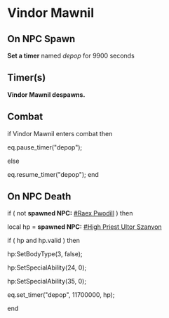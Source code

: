 # Vindor Mawnil
## On NPC Spawn

**Set a timer** named *depop* for 9900 seconds
## Timer(s)

**Vindor Mawnil despawns.**
## Combat

if  Vindor Mawnil enters combat  then


eq.pause_timer("depop");

else


eq.resume_timer("depop");
end

## On NPC Death


if ( not **spawned NPC:**  [\#Raex Pwodill](/npc/200258) ) then 




local hp = **spawned NPC:**  [\#High Priest Ultor Szanvon](/npc/200245) 





if ( hp and hp.valid ) then



hp:SetBodyType(3, false);




hp:SetSpecialAbility(24, 0); 



hp:SetSpecialAbility(35, 0); 



eq.set_timer("depop", 11700000, hp);

end
